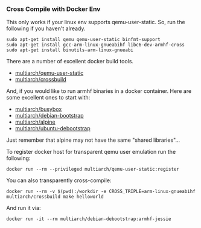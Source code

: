 ### Cross Compile with Docker Env

This only works if your linux env supports qemu-user-static. So, run the following if you haven't already.

```
sudo apt-get install qemu qemu-user-static binfmt-support 
sudo apt-get install gcc-arm-linux-gnueabihf libc6-dev-armhf-cross  
sudo apt-get install binutils-arm-linux-gnueabi
```

There are a number of excellent docker build tools.

* [multiarch/qemu-user-static](https://hub.docker.com/r/multiarch/qemu-user-static/)
* [multiarch/crossbuild](https://hub.docker.com/r/multiarch/crossbuild/)

And, if you would like to run armhf binaries in a docker container. Here are some excellent ones to start with:

* [multiarch/busybox](https://hub.docker.com/r/multiarch/busybox/)
* [multiarch/debian-bootstrap](https://hub.docker.com/r/multiarch/debian-debootstrap/)
* [multiarch/alpine](https://hub.docker.com/r/multiarch/alpine/)
* [multiarch/ubuntu-debootstrap](https://hub.docker.com/r/multiarch/ubuntu-debootstrap/)

Just remember that alpine may not have the same "shared libraries"...

To register docker host for transparent qemu user emulation run the following:
```
docker run --rm --privileged multiarch/qemu-user-static:register
```

You can also transparently cross-compile:

```
docker run --rm -v $(pwd):/workdir -e CROSS_TRIPLE=arm-linux-gnueabihf multiarch/crossbuild make helloworld
```

And run it via:

```
docker run -it --rm multiarch/debian-debootstrap:armhf-jessie
```



